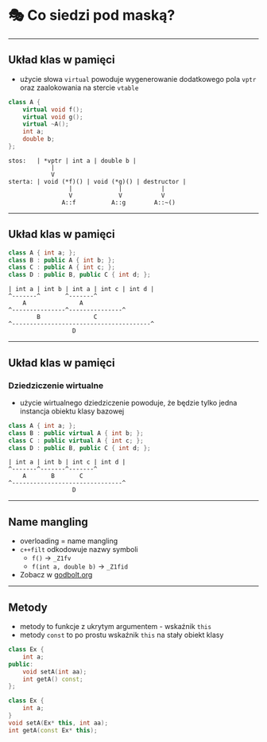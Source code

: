 <!-- .slide: data-background="#111111" -->

# 🎭 Co siedzi pod maską?

___

## Układ klas w pamięci

* użycie słowa <code>virtual</code> powoduje wygenerowanie dodatkowego pola <code>vptr</code> oraz zaalokowania na stercie <code>vtable</code>

```cpp
class A {
    virtual void f();
    virtual void g();
    virtual ~A();
    int a;
    double b;
};
```

```text
stos:   | *vptr | int a | double b |
            |
            V
sterta: | void (*f)() | void (*g)() | destructor |
                 |             |           |
                 V             V           V
               A::f          A::g        A::~()
```

___

## Układ klas w pamięci

```cpp
class A { int a; };
class B : public A { int b; };
class C : public A { int c; };
class D : public B, public C { int d; };
```

```text
| int a | int b | int a | int c | int d |
^-------^       ^-------^
    A               A
^---------------^---------------^
        B               C
^---------------------------------------^
                  D
```

___

## Układ klas w pamięci

### Dziedziczenie wirtualne

* użycie wirtualnego dziedziczenie powoduje, że będzie tylko jedna instancja obiektu klasy bazowej

```cpp
class A { int a; };
class B : public virtual A { int b; };
class C : public virtual A { int c; };
class D : public B, public C { int d; };
```

```text
| int a | int b | int c | int d |
^-------^-------^-------^
    A       B       C
^-------------------------------^
                  D
```

___

## Name mangling

* <!-- .element: class="fragment fade-in" --> overloading = name mangling
* <!-- .element: class="fragment fade-in" --> <code>c++filt</code> odkodowuje nazwy symboli
  * <code>f()</code> -> <code>_Z1fv</code>
  * <code>f(int a, double b)</code> -> <code>_Z1fid</code>
* <!-- .element: class="fragment fade-in" --> Zobacz w <a href="https://godbolt.org">godbolt.org</a>

___

## Metody

* <!-- .element: class="fragment fade-in" --> metody to funkcje z ukrytym argumentem - wskaźnik <code>this</code>
* <!-- .element: class="fragment fade-in" --> metody <code>const</code> to po prostu wskaźnik <code>this</code> na stały obiekt klasy

```cpp
class Ex {
    int a;
public:
    void setA(int aa);
    int getA() const;
};
```
<!-- .element: class="fragment fade-in" -->

```cpp
class Ex {
    int a;
}
void setA(Ex* this, int aa);
int getA(const Ex* this);
```
<!-- .element: class="fragment fade-in" -->
